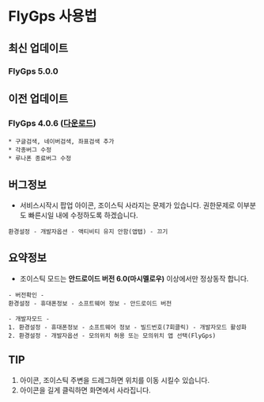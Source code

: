 # FlyGps 사용법

## 최신 업데이트
### FlyGps 5.0.0



## 이전 업데이트
### FlyGps 4.0.6 ([다운로드](https://github.com/SamBoKing/Secret/raw/master/FlyGps_4.0.6.apk))
```
* 구글검색, 네이버검색, 좌표검색 추가
* 각종버그 수정
* 루나폰 종료버그 수정
```

## 버그정보
* 서비스시작시 팝업 아이콘, 조이스틱 사라지는 문제가 있습니다. 권한문제로 이부분도 빠른시일 내에 수정하도록 하겠습니다.
```
환경설정 - 개발자옵션 - 액티비티 유지 안함(앱탭) - 끄기
```

## 요약정보
* 조이스틱 모드는 **안드로이드 버전 6.0(마시멜로우)** 이상에서만 정상동작 합니다.
```
- 버전확인 -
환경설정 - 휴대폰정보 - 소프트웨어 정보 - 안드로이드 버전

- 개발자모드 -
1. 환경설정 - 휴대폰정보 - 소프트웨어 정보 - 빌드번호(7회클릭) - 개발자모드 활성화
2. 환경설정 - 개발자옵션 - 모의위치 허용 또는 모의위치 앱 선택(FlyGps)
```

## TIP
1. 아이콘, 조이스틱 주변을 드레그하면 위치를 이동 시킬수 있습니다.
2. 아이콘을 길게 클릭하면 화면에서 사라집니다.
